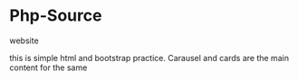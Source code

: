 # Php-Source
website

this is simple html and bootstrap practice.
Carausel and cards are the main content for the same
